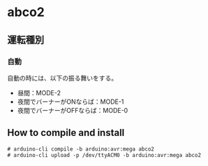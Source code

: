 # abco2

## 運転種別

### 自動

自動の時には、以下の振る舞いをする。

- 昼間：MODE-2
- 夜間でバーナーがONならば：MODE-1
- 夜間でバーナーがOFFならば：MODE-0

## How to compile and install

    # arduino-cli compile -b arduino:avr:mega abco2
    # arduino-cli upload -p /dev/ttyACM0 -b arduino:avr:mega abco2

